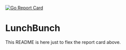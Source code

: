 [![Go Report Card](https://goreportcard.com/report/gitlab.fi.muni.cz/xhrdlic3/lunchbunch)](https://goreportcard.com/report/gitlab.fi.muni.cz/xhrdlic3/lunchbunch)

# LunchBunch

This README is here just to flex the report card above.